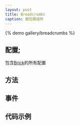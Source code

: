 ```yaml
---
layout: post
title: Breadcrumbs
caption: 面包屑组件
---
```


{% demo gallery/breadcrumbs %}

## 配置;

包含[Brick](/brix/core/brick)的所有配置


## 方法


## 事件


## 代码示例
